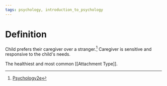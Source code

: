 ```yaml
---
tags: psychology, introduction_to_psychology
---
```


# Definition

Child prefers their caregiver over a stranger.[^1] Caregiver is sensitive and responsive to the child's needs.

The healthiest and most common [[Attachment Type]].

[^1]: [Psychology2e](zotero://open-pdf/library/items/SSTBV7L5?page=314)
